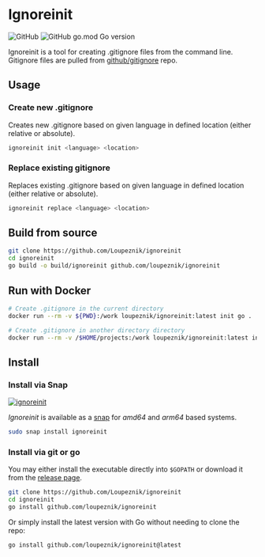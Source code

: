 # Ignoreinit

![GitHub](https://img.shields.io/github/license/loupeznik/ignoreinit?style=for-the-badge)
![GitHub go.mod Go version](https://img.shields.io/github/go-mod/go-version/loupeznik/ignoreinit?style=for-the-badge)

Ignoreinit is a tool for creating .gitignore files from the command line. Gitignore files are pulled from [github/gitignore](https://github.com/github/gitignore) repo.

## Usage

### Create new .gitignore

Creates new .gitignore based on given language in defined location (either relative or absolute).

```bash
ignoreinit init <language> <location>
```

### Replace existing gitignore

Replaces existing .gitignore based on given language in defined location (either relative or absolute).

```bash
ignoreinit replace <language> <location>
```

## Build from source

```bash
git clone https://github.com/Loupeznik/ignoreinit
cd ignoreinit
go build -o build/ignoreinit github.com/loupeznik/ignoreinit
```

## Run with Docker

```bash
# Create .gitignore in the current directory
docker run --rm -v ${PWD}:/work loupeznik/ignoreinit:latest init go .

# Create .gitignore in another directory directory
docker run --rm -v /$HOME/projects:/work loupeznik/ignoreinit:latest init go .
```

## Install

### Install via Snap

[![ignoreinit](https://snapcraft.io/ignoreinit/badge.svg)](https://snapcraft.io/ignoreinit)

*Ignoreinit* is available as a [snap](https://snapcraft.io/ignoreinit) for *amd64* and *arm64* based systems.

```bash
sudo snap install ignoreinit
```

### Install via git or go

You may either install the executable directly into `$GOPATH` or download it from the [release page](https://github.com/Loupeznik/ignoreinit/releases).

```bash
git clone https://github.com/Loupeznik/ignoreinit
cd ignoreinit
go install github.com/loupeznik/ignoreinit
```

Or simply install the latest version with Go without needing to clone the repo:

```bash
go install github.com/loupeznik/ignoreinit@latest
```
